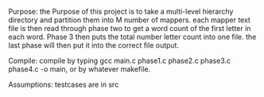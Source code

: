 Purpose:
  the Purpose of this project is to take a multi-level hierarchy directory and partition
  them into M number of mappers. each mapper text file is then read through phase
  two to get a word count of the first letter in each word. Phase 3 then puts the
  total number letter count into one file. the last phase will then put it into
  the correct file output.

Compile:
  compile by typing gcc main.c phase1.c phase2.c phase3.c phase4.c -o main,
  or by whatever makefile.

Assumptions:
  testcases are in src
